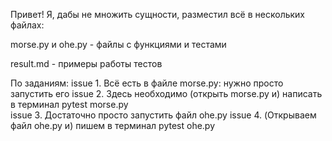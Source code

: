 Привет!
Я, дабы не множить сущности, разместил всё в нескольких файлах:

morse.py и ohe.py - файлы с функциями и тестами

result.md - примеры работы тестов

По заданиям:
issue 1. Всё есть в файле morse.py: нужно просто запустить его
issue 2. Здесь необходимо (открыть morse.py и) написать в терминал pytest morse.py  
issue 3. Достаточно просто запустить файл ohe.py
issue 4. (Открываем файл ohe.py и) пишем в терминал pytest ohe.py
